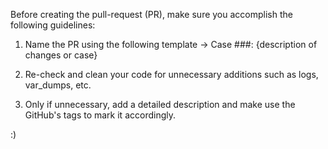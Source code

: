 Before creating the pull-request (PR), make sure you accomplish the following guidelines:

1. Name the PR using the following template -> Case ###: {description of changes or case}

2. Re-check and clean your code for unnecessary additions such as logs, var_dumps, etc.

3. Only if unnecessary, add a detailed description and make use the GitHub's tags to mark it accordingly.

:)
